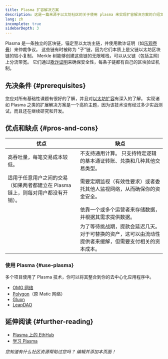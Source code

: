 ```yaml
---
title: Plasma 扩容解决方案
description: 这是一篇来源于以太坊社区的关于使用 plasma 来实现扩容解决方案的介绍文章
lang: zh
incomplete: true
sidebarDepth: 3
---
```


Plasma 是一条独立的区块链，锚定至以太坊主链，并使用欺诈证明（如[乐观卷叠](/developers/docs/scaling/optimistic-rollups/)）来仲裁争议。 这些链有时被称为 "子"链，因为它们本质上是父链以太坊区块链的较小复制。 Merkle 树能够创建这些链的无限堆栈，可以从父链（包括主网）上分流带宽。 它们通过[欺诈证明](/glossary/#fraud-proof)来确保安全性，每条子链都有自己的区块验证机制。

## 先决条件 {#prerequisites}

您应对所有基础性课题有很好的了解，并且对[以太坊扩容](/developers/docs/scaling/)有深入的了解。 实现诸如 Plasma 之类的扩展解决方案是一个高阶主题，因为该技术没有经过多少实战测试，而且还在继续研究和开发。

## 优点和缺点 {#pros-and-cons}

| 优点                                                                             | 缺点                                                                                                      |
| -------------------------------------------------------------------------------- | --------------------------------------------------------------------------------------------------------- |
| 高吞吐量，每笔交易成本较低。                                                     | 不支持通用计算。 只支持特定逻辑的基本通证转账、兑换和几种其他交易类型。                                   |
| 适用于任意用户之间的交易（如果两者都建立在 Plasma 链上，则每对用户都没有开销）。 | 需要定期监视（有效性要求）或者委托其他人监视网络，从而确保你的资金安全。                                  |
|                                                                                  | 依靠一个或多个运营者来存储数据，并根据其需求提供数据。                                                    |
|                                                                                  | 为了等待挑战期，提款会延迟几天。 对于可替换的资产，这可以由流动性提供者来缓解，但需要支付相关的资本成本。 |

### 使用 Plasma {#use-plasma}

多个项目使用了 Plasma 技术，你可以将其整合到你的去中心化应用程序中。

- [OMG 网络](https://omg.network/)
- [ Polygon](https://polygon.technology/)（原 Matic 网络）
- [Gluon](https://gluon.network/)
- [LeapDAO](https://ipfs.leapdao.org/)

## 延伸阅读 {#further-reading}

- [Plasma 上的 EthHub](https://docs.ethhub.io/ethereum-roadmap/layer-2-scaling/plasma/)
- [学习 Plasma](https://www.learnplasma.org/en/)

_您知道有什么社区资源帮助过您吗？ 编辑并添加本页面！_
